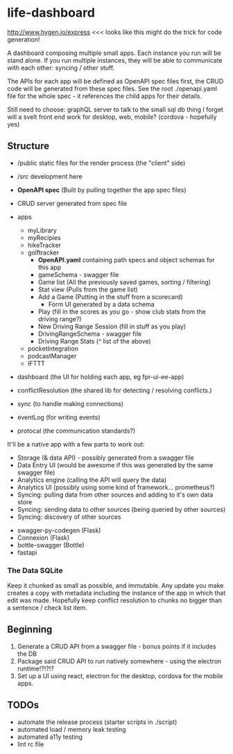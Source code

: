 # life-dashboard

http://www.hygen.io/express <<< looks like this might do the trick for code generation!

A dashboard composing multiple small apps. Each instance you run will be stand alone. If you run multiple instances, they will be able to communicate with each other: syncing / other stuff.

The APIs for each app will be defined as OpenAPI spec files first, the CRUD code will be generated from these spec files. See the root ./openapi.yaml file for the whole spec - it references the child apps for their details.

Still need to choose:
graphQL server to talk to the small sql db thing I forget
will a svelt front end work for desktop, web, mobile? (cordova - hopefully yes)

## Structure

- /public static files for the render process (the "client" side)
- /src development here

- **OpenAPI spec** (Built by pulling together the app spec files)
- CRUD server generated from spec file
- apps
  - myLibrary
  - myRecipies
  - hikeTracker
  - golftracker
    - **OpenAPI.yaml** containing path specs and object schemas for this app
    - gameSchema - swagger file
    - Game list (All the previously saved games, sorting / filtering)
    - Stat view (Pulls from the game list)
    - Add a Game (Putting in the stuff from a scorecard)
      - Form UI generated by a data schema
    - Play (fill in the scores as you go - show club stats from the driving range?)
    - New Driving Range Session (fill in stuff as you play)
    - DrivingRangeSchema - swagger file
    - Driving Range Stats (^ list of the above)
  - pocketIntegration
  - podcastManager
  - IFTTT
- dashboard (the UI for holding each app, eg fpr-ui-ee-app)
- conflictResolution (the shared lib for detecting / resolving conflicts.)
- sync (to handle making connections)
- eventLog (for writing events)
- protocal (the communication standards?)

It'll be a native app with a few parts to work out:

- Storage (& data API) - possibly generated from a swagger file
- Data Entry UI (would be awesome if this was generated by the same swagger file)
- Analytics engine (calling the API will query the data)
- Analytics UI (possibly using some kind of framework... prometheus?)
- Syncing: pulling data from other sources and adding to it's own data store
- Syncing: sending data to other sources (being queried by other sources)
- Syncing: discovery of other sources

* swagger-py-codegen (Flask)
* Connexion (Flask)
* bottle-swagger (Bottle)
* fastapi

### The Data SQLite

Keep it chunked as small as possible, and immutable. Any update you make creates a copy with metadata including the instance of the app in which that edit was made. Hopefully keep conflict resolution to chunks no bigger than a sentence / check list item.

## Beginning

1. Generate a CRUD API from a swagger file - bonus points if it includes the DB
2. Package said CRUD API to run natively somewhere - using the electron runtime!?!?!?
3. Set up a UI using react, electron for the desktop, cordova for the mobile apps.

## TODOs

- automate the release process (starter scripts in ./script)
- automated load / memory leak testing
- automated a11y testing
- lint rc file
